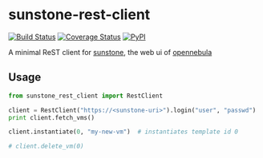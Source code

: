 # sunstone-rest-client

[![Build Status](https://travis-ci.org/arnehilmann/sunstone-rest-client.svg?branch=master)](https://travis-ci.org/arnehilmann/sunstone-rest-client)
[![Coverage Status](https://coveralls.io/repos/github/arnehilmann/sunstone-rest-client/badge.svg?branch=master)](https://coveralls.io/github/arnehilmann/sunstone-rest-client?branch=master)
[![PyPI](https://img.shields.io/pypi/v/sunstone-rest-client.svg)](https://pypi.python.org/pypi/sunstone-rest-client)

A minimal ReST client for [sunstone](http://docs.opennebula.org/4.14/administration/sunstone_gui/sunstone.html),
the web ui of [opennebula](http://opennebula.org/tryout/sandboxvirtualbox/)

## Usage

```python
from sunstone_rest_client import RestClient

client = RestClient("https://<sunstone-uri>").login("user", "passwd")
print client.fetch_vms()

client.instantiate(0, "my-new-vm")  # instantiates template id 0

# client.delete_vm(0)
```
